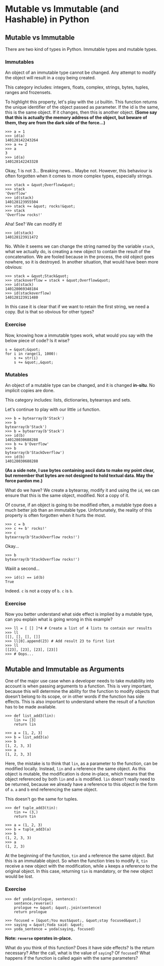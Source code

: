 # Mutable vs Immutable (and Hashable) in Python




## Mutable vs Immutable


There are two kind of types in Python. Immutable types and mutable types.

### Immutables

An object of an immutable type cannot be changed. Any attempt to modify the object will result in a copy being created.

This category includes: integers, floats, complex, strings, bytes, tuples, ranges and frozensets.

To highlight this property, let's play with the `id` builtin. This function returns the unique identifier of the object passed as parameter. If the id is the same, this is the same object. If it changes, then this is another object. **(Some say that this is actually the memory address of the object, but beware of them, they are from the dark side of the force...)**

```
>>> a = 1
>>> id(a)
140128142243264
>>> a += 2
>>> a
3
>>> id(a)
140128142243328

```

Okay, 1 is not 3... Breaking news... Maybe not. However, this behaviour is often forgotten when it comes to more complex types, especially strings.

```
>>> stack = &quot;Overflow&quot;
>>> stack
'Overflow'
>>> id(stack)
140128123955504
>>> stack += &quot; rocks!&quot;
>>> stack
'Overflow rocks!'

```

Aha! See? We can modify it!

```
>>> id(stack)
140128123911472

```

No. While it seems we can change the string named by the variable `stack`, what we actually do, is creating a new object to contain the result of the concatenation. We are fooled because in the process, the old object goes nowhere, so it is destroyed. In another situation, that would have been more obvious:

```
>>> stack = &quot;Stack&quot;
>>> stackoverflow = stack + &quot;Overflow&quot;
>>> id(stack)
140128069348184
>>> id(stackoverflow)
140128123911480

```

In this case it is clear that if we want to retain the first string, we need a copy. But is that so obvious for other types?

### Exercise

Now, knowing how a immutable types work, what would you say with the below piece of code? Is it wise?

```
s = &quot;&quot;
for i in range(1, 1000):
    s += str(i)
    s += &quot;,&quot;

```

### Mutables

An object of a mutable type can be changed, and it is changed **in-situ**. No implicit copies are done.

This category includes: lists, dictionaries, bytearrays and sets.

Let's continue to play with our little `id` function.

```
>>> b = bytearray(b'Stack')
>>> b
bytearray(b'Stack')
>>> b = bytearray(b'Stack')
>>> id(b)
140128030688288
>>> b += b'Overflow'
>>> b
bytearray(b'StackOverflow')
>>> id(b)
140128030688288

```

**(As a side note, I use bytes containing ascii data to make my point clear, but remember that bytes are not designed to hold textual data. May the force pardon me.)**

What do we have? We create a bytearray, modify it and using the `id`, we can ensure that this is the same object, modified. Not a copy of it.

Of course, if an object is going to be modified often, a mutable type does a much better job than an immutable type. Unfortunately, the reality of this property is often forgotten when it hurts the most.

```
>>> c = b
>>> c += b' rocks!'
>>> c
bytearray(b'StackOverflow rocks!')

```

Okay...

```
>>> b
bytearray(b'StackOverflow rocks!')

```

Waiiit a second...

```
>>> id(c) == id(b)
True

```

Indeed. `c` is not a copy of `b`. `c` is `b`.

### Exercise

Now you better understand what side effect is implied by a mutable type, can you explain what is going wrong in this example?

```
>>> ll = [ [] ]*4 # Create a list of 4 lists to contain our results
>>> ll
[[], [], [], []]
>>> ll[0].append(23) # Add result 23 to first list
>>> ll
[[23], [23], [23], [23]]
>>> # Oops...

```



## Mutable and Immutable as Arguments


One of the major use case when a developer needs to take mutability into account is when passing arguments to a function. This is very important, because this will determine the ability for the function to modify objects that doesn't belong to its scope, or in other words if the function has side effects. This is also important to understand where the result of a function has to be made available.

```
>>> def list_add3(lin):
    lin += [3]
    return lin

>>> a = [1, 2, 3]
>>> b = list_add3(a)
>>> b
[1, 2, 3, 3]
>>> a
[1, 2, 3, 3]

```

Here, the mistake is to think that `lin`, as a parameter to the function, can be modified locally. Instead, `lin` and `a` reference the same object. As this object is mutable, the modification is done in-place, which means that the object referenced by both `lin` and `a` is modified. `lin` doesn't really need to be returned, because we already have a reference to this object in the form of `a`. `a` and `b` end referencing the same object.

This doesn't go the same for tuples.

```
>>> def tuple_add3(tin):
    tin += (3,)
    return tin

>>> a = (1, 2, 3)
>>> b = tuple_add3(a)
>>> b
(1, 2, 3, 3)
>>> a
(1, 2, 3)

```

At the beginning of the function, `tin` and `a` reference the same object. But this is an immutable object. So when the function tries to modify it, `tin` receive a new object with the modification, while `a` keeps a reference to the original object. In this case, returning `tin` is mandatory, or the new object would be lost.

### Exercise

```
>>> def yoda(prologue, sentence):
    sentence.reverse()
    prologue += &quot; &quot;.join(sentence)
    return prologue

>>> focused = [&quot;You must&quot;, &quot;stay focused&quot;]
>>> saying = &quot;Yoda said: &quot;
>>> yoda_sentence = yoda(saying, focused)

```

**Note: `reverse` operates in-place.**

What do you think of this function? Does it have side effects? Is the return necessary? After the call, what is the value of `saying`? Of `focused`? What happens if the function is called again with the same parameters?

